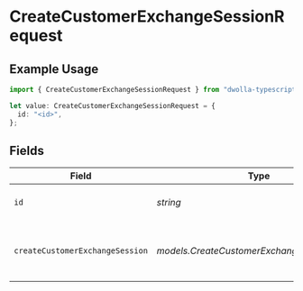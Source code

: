 # CreateCustomerExchangeSessionRequest

## Example Usage

```typescript
import { CreateCustomerExchangeSessionRequest } from "dwolla-typescript/models/operations";

let value: CreateCustomerExchangeSessionRequest = {
  id: "<id>",
};
```

## Fields

| Field                                       | Type                                        | Required                                    | Description                                 |
| ------------------------------------------- | ------------------------------------------- | ------------------------------------------- | ------------------------------------------- |
| `id`                                        | *string*                                    | :heavy_check_mark:                          | Customer's unique identifier                |
| `createCustomerExchangeSession`             | *models.CreateCustomerExchangeSessionUnion* | :heavy_check_mark:                          | Parameters for creating an exchange session |